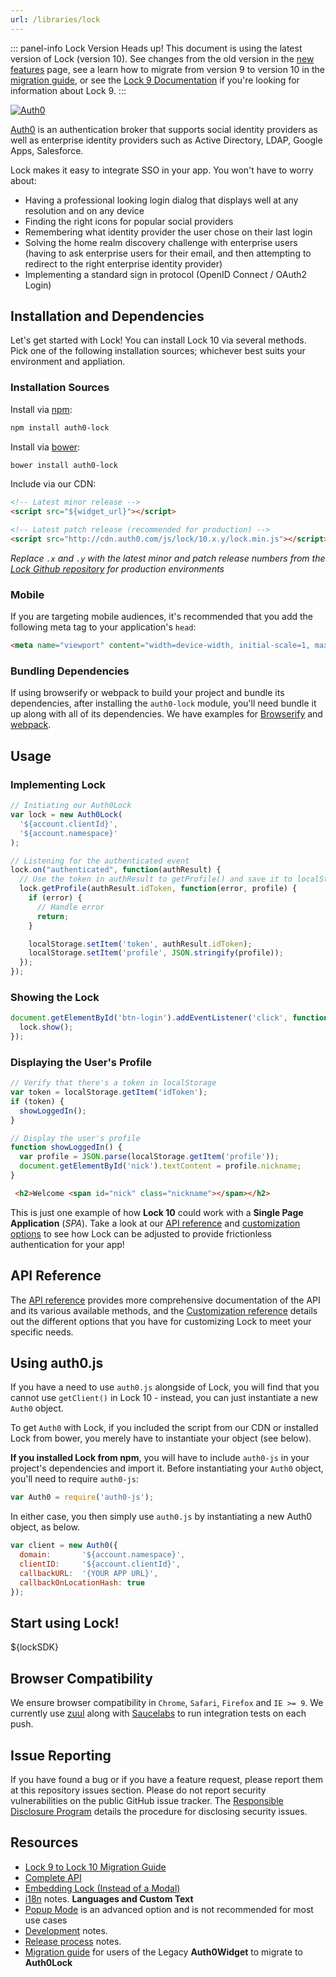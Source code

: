 ```yaml
---
url: /libraries/lock
---
```


::: panel-info Lock Version
Heads up! This document is using the latest version of Lock (version 10). See changes from the old version in the [new features](/libraries/lock/v10/new-features) page, see a learn how to migrate from version 9 to version 10 in the [migration guide](/libraries/lock/v10/migration-guide), or see the [Lock 9 Documentation](/libraries/lock/v9) if you're looking for information about Lock 9.
:::

[![Auth0](https://cloudup.com/c2evgl2cz3j+)](http://auth0.com)

[Auth0][auth0-main] is an authentication broker that supports social identity providers as well as enterprise identity providers such as Active Directory, LDAP, Google Apps, Salesforce.

Lock makes it easy to integrate SSO in your app. You won't have to worry about:

* Having a professional looking login dialog that displays well at any resolution and on any device
* Finding the right icons for popular social providers
* Remembering what identity provider the user chose on their last login
* Solving the home realm discovery challenge with enterprise users (having to ask enterprise users for their email, and then attempting to redirect to the right enterprise identity provider)
* Implementing a standard sign in protocol (OpenID Connect / OAuth2 Login)

## Installation and Dependencies

Let's get started with Lock! You can install Lock 10 via several methods. Pick one of the following installation sources; whichever best suits your environment and appliation.

### Installation Sources

Install via [npm](https://npmjs.org):

```sh
npm install auth0-lock
```

Install via [bower](http://bower.io):

```sh
bower install auth0-lock
```

Include via our CDN:

```html
<!-- Latest minor release -->
<script src="${widget_url}"></script>

<!-- Latest patch release (recommended for production) -->
<script src="http://cdn.auth0.com/js/lock/10.x.y/lock.min.js"></script>
```

_Replace `.x` and `.y` with the latest minor and patch release numbers from the [Lock Github repository](https://github.com/auth0/lock) for production environments_

### Mobile

If you are targeting mobile audiences, it's recommended that you add the following meta tag to your application's `head`:

```html
<meta name="viewport" content="width=device-width, initial-scale=1, maximum-scale=1, user-scalable=0"/>
```

### Bundling Dependencies

If using browserify or webpack to build your project and bundle its dependencies, after installing the `auth0-lock` module, you'll need bundle it up along with all of its dependencies. We have examples for [Browserify][example-browserify] and [webpack][example-webpack].

## Usage

### Implementing Lock

```js
// Initiating our Auth0Lock
var lock = new Auth0Lock(
  '${account.clientId}',
  '${account.namespace}'
);

// Listening for the authenticated event
lock.on("authenticated", function(authResult) {
  // Use the token in authResult to getProfile() and save it to localStorage
  lock.getProfile(authResult.idToken, function(error, profile) {
    if (error) {
      // Handle error
      return;
    }

    localStorage.setItem('token', authResult.idToken);
    localStorage.setItem('profile', JSON.stringify(profile));
  });
});
```

### Showing the Lock

```js
document.getElementById('btn-login').addEventListener('click', function() {
  lock.show();
});
```

### Displaying the User's Profile

```js
// Verify that there's a token in localStorage
var token = localStorage.getItem('idToken');
if (token) {
  showLoggedIn();
}

// Display the user's profile
function showLoggedIn() {
  var profile = JSON.parse(localStorage.getItem('profile'));
  document.getElementById('nick').textContent = profile.nickname;
}
```

```html
 <h2>Welcome <span id="nick" class="nickname"></span></h2>
```

This is just one example of how **Lock 10** could work with a **Single Page Application** (_SPA_). Take a look at our [API reference][lock-api] and [customization options][lock-customization] to see how Lock can be adjusted to provide frictionless authentication for your app!

## API Reference

The [API reference][lock-api] provides more comprehensive documentation of the API and its various available methods, and the [Customization reference][lock-customization] details out the different options that you have for customizing Lock to meet your specific needs.

## Using auth0.js

If you have a need to use `auth0.js` alongside of Lock, you will find that you cannot use `getClient()` in Lock 10 - instead, you can just instantiate a new `Auth0` object.

To get `Auth0` with Lock, if you included the script from our CDN or installed Lock from bower, you merely have to instantiate your object (see below). 

**If you installed Lock from npm**, you will have to include `auth0-js` in your project's dependencies and import it. Before instantiating your `Auth0` object, you'll need to require `auth0-js`:

```js
var Auth0 = require('auth0-js');
```

In either case, you then simply use `auth0.js` by instantiating a new Auth0 object, as below.

```js
var client = new Auth0({
  domain:       '${account.namespace}',
  clientID:     '${account.clientId}',
  callbackURL:  '{YOUR APP URL}',
  callbackOnLocationHash: true
});
```

## Start using Lock!

${lockSDK}

## Browser Compatibility

We ensure browser compatibility in `Chrome`, `Safari`, `Firefox` and `IE >= 9`. We currently use [zuul](https://github.com/defunctzombie/zuul) along with [Saucelabs](https://saucelabs.com) to run integration tests on each push.

## Issue Reporting

If you have found a bug or if you have a feature request, please report them at this repository issues section. Please do not report security vulnerabilities on the public GitHub issue tracker. The [Responsible Disclosure Program](https://auth0.com/whitehat) details the procedure for disclosing security issues.

## Resources

* [Lock 9 to Lock 10 Migration Guide][migration-guide]
* [Complete API][lock-api]
* [Embedding Lock (Instead of a Modal)][display-modes]
* [i18n][i18n-notes] notes. **Languages and Custom Text**
* [Popup Mode][popup-mode] is an advanced option and is not recommended for most use cases
* [Development][development-notes] notes.
* [Release process][release-process] notes.
* [Migration guide][legacy-migration-guide] for users of the Legacy **Auth0Widget** to migrate to **Auth0Lock**

<!-- Variables-->

[auth0-main]: https://auth0.com
[playground-url]: http://auth0.github.com/playground
[migration-guide]: /libraries/lock/v10/migration-guide
[new-features]: /libraries/lock/v10/new-features
[example-browserify]: https://github.com/auth0/lock/blob/v10/examples/bundling/browserify
[example-webpack]: https://github.com/auth0/lock/blob/v10/examples/bundling/webpack
[lock-customization]: /libraries/lock/v10/customization
[lock-api]: /libraries/lock/v10/api
[display-modes]: /libraries/lock/v10/customization#container
[development-notes]: https://github.com/auth0/lock
[release-process]: https://github.com/auth0/lock
[sending-authentication-parameters]: /libraries/lock/v10/sending-authentication-parameters
[legacy-migration-guide]: /libraries/lock/v9/migration-guide
[i18n-notes]: /libraries/lock/v10/i18n
[popup-mode]: /libraries/lock/v10/popup-mode
